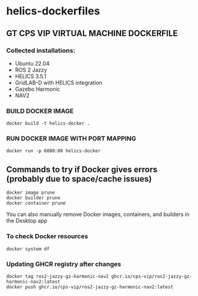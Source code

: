# helics-dockerfiles

## GT CPS VIP VIRTUAL MACHINE DOCKERFILE

### Collected installations:
- Ubuntu 22.04
- ROS 2 Jazzy
- HELICS 3.5.1
- GridLAB-D with HELICS integration
- Gazebo Harmonic
- NAV2

### BUILD DOCKER IMAGE
```docker build -t helics-docker .```

### RUN DOCKER IMAGE WITH PORT MAPPING
```docker run -p 6080:80 helics-docker```

## Commands to try if Docker gives errors (probably due to space/cache issues)

```
docker image prune
docker builder prune
docker container prune
```

You can also manually remove Docker images, containers, and builders in the Desktop app

### To check Docker resources
```docker system df```

### Updating GHCR registry after changes
```
docker tag ros2-jazzy-gz-harmonic-nav2 ghcr.io/cps-vip/ros2-jazzy-gz-harmonic-nav2:latest
docker push ghcr.io/cps-vip/ros2-jazzy-gz-harmonic-nav2:latest
```
